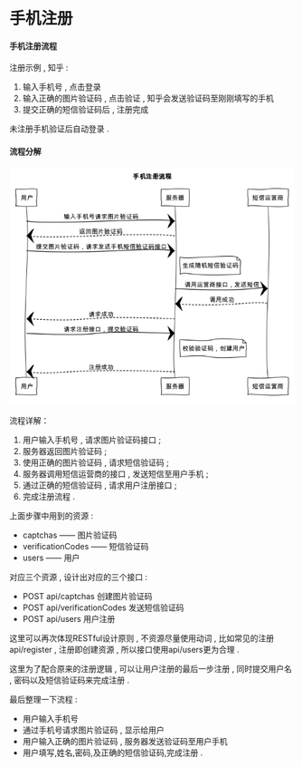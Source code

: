 # 手机注册

#### 手机注册流程

注册示例 , 知乎 :

1. 输入手机号 , 点击登录
2. 输入正确的图片验证码 , 点击验证 , 知乎会发送验证码至刚刚填写的手机
3. 提交正确的短信验证码后 , 注册完成

未注册手机验证后自动登录 .

#### 流程分解

![](/assets/手机注册流程分解.png)

流程详解：

1. 用户输入手机号 , 请求图片验证码接口 ; 
2. 服务器返回图片验证码 ; 
3. 使用正确的图片验证码 , 请求短信验证码 ; 
4. 服务器调用短信运营商的接口 , 发送短信至用户手机 ; 
5. 通过正确的短信验证码 , 请求用户注册接口 ; 
6. 完成注册流程 . 

上面步骤中用到的资源 :

* captchas —— 图片验证码
* verificationCodes —— 短信验证码
* users —— 用户

对应三个资源 , 设计出对应的三个接口 :

* POST api/captchas 创建图片验证码
* POST api/verificationCodes 发送短信验证码
* POST api/users 用户注册

这里可以再次体现RESTful设计原则 , 不资源尽量使用动词 , 比如常见的注册api/register , 注册即创建资源 , 所以接口使用api/users更为合理 .

这里为了配合原来的注册逻辑 , 可以让用户注册的最后一步注册 , 同时提交用户名 , 密码以及短信验证码来完成注册 .

最后整理一下流程 :

* 用户输入手机号
* 通过手机号请求图片验证码 , 显示给用户
* 用户输入正确的图片验证码 , 服务器发送验证码至用户手机
* 用户填写,姓名,密码,及正确的短信验证码,完成注册 . 



